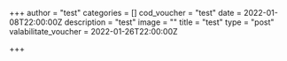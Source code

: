 +++
author = "test"
categories = []
cod_voucher = "test"
date = 2022-01-08T22:00:00Z
description = "test"
image = ""
title = "test"
type = "post"
valabilitate_voucher = 2022-01-26T22:00:00Z

+++
